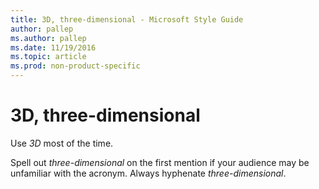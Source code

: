 ```yaml
---
title: 3D, three-dimensional - Microsoft Style Guide
author: pallep
ms.author: pallep
ms.date: 11/19/2016
ms.topic: article
ms.prod: non-product-specific
---
```


# 3D, three-dimensional

Use *3D* most of the time. 

Spell out *three-dimensional* on the first mention if your audience may be unfamiliar with the acronym. Always hyphenate *three-dimensional*.
